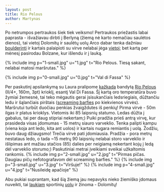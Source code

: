 ```yaml
---
layout: post
title: Rio Pelous
author: Martynas
---
```


Po netrumpos pertraukos šiek tiek veiksmo! Pertraukos priežastis labai paprasta - išvažiavau dirbti į Berlyną (žiemą nė karto nemačiau saulėtos dienos), tai vietoj Dolomitų ir saulėtų uolų Arco dabar tenka dažniau [boulderinti](http://www.ostbloc.de/) ir kartais palaipioti su virve nelabai jėga [vietoj](http://www.magicmountain.de/); bet kartą per mėnesį pasirodau Bolzane, kur išlendu ir į lauką.

{% include img p="1-small.jpg" u="1.jpg" t="Rio Pelous. Tiesą sakant, nelabai matosi maršrutas." %}
<!--break-->
{% include img p="0-small.jpg" u="0.jpg" t="Val di Fassa" %}

Per paskutinį apsilankymą su Laura pralipome [kažkada](http://www.facebook.com/photo.php?fbid=10151320088724330&set=a.10150536535019330.394423.529874329&type=1&theater) bandytą [Rio Pelous](http://www.gulliver.it/itinerario/7460/) (II/4+, 160m, 3pt) krioklį, esantį Val Di Fassa. Šį kartą oro temperatūra buvo žymiai žemesnė, tai teko mėgautis gerai įsisukančiais ledsriegiais, dūžtančiu ledu ir šąlančiais pirštais ([screaming barfies](http://en.wikipedia.org/wiki/Hot_aches) po kiekvienos virvės). Maršrutui turbūt duočiau penkias žvaigždutes iš penkių! Pirma virvė - 50m ilgas ir platus krioklys. Vietomis iki 85 laipsnių statumo. Ledas dūžta į gabalus, tai per daug stipriai nekertam;) Puiki pradžia prieš antrą virvę, kur prasideda visas įdomumas - 15 metrų siauro varveklio. Tenka palipti kampu (viena koja ant ledo, kita ant uolos) ir kartais nugara remiantis į uolą. Žodžiu, buvo daug džiaugsmo! Trečia virvė pati įdomiausia. Pradžia - pora metrų nestataus ledo, o tada ~15 metrų 90 laipsnių nelabai storo varveklio ir išlipimas ant mažiau stačios (85) dalies per neigiamą nekertant kojų į ledą dėl varveklio storumo;) Paskutiniai metrai įveikiami sveikai užkaltomis rankomis.
{% include img p="2-small.jpg" u="2.jpg" t="Pirmas pičas. Daugiau pičų nefotografavom dėl screaming barfies." %}
{% include img p="3-small.jpg" u="3.jpg" t="Viršuje!" %}
{% include img p="4-small.jpg" u="4.jpg" t="Nusileidę apačioje" %}

Abu pukiai suprantam, kad šią žiemą jau nepavyks nieko žiemiško įdomaus nuveikti, tai [laukiam](http://www.movescount.com/moves/move10873897) sportinių [uolų](http://2.bp.blogspot.com/-qgEqTL0Qh00/T1ylsTPrZYI/AAAAAAAADEw/DHHUFnA0-Sw/s1600/IMG_4532.jpg) ir žinoma - Dolomitų!
